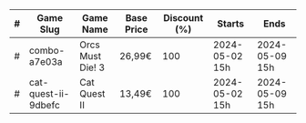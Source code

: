 |#|Game Slug|Game Name|Base Price|Discount (%)|Starts|Ends|
|---|---|---|---|---|---|---|
|#|combo-a7e03a|Orcs Must Die! 3|26,99€|100|2024-05-02 15h|2024-05-09 15h|
|#|cat-quest-ii-9dbefc|Cat Quest II|13,49€|100|2024-05-02 15h|2024-05-09 15h|
